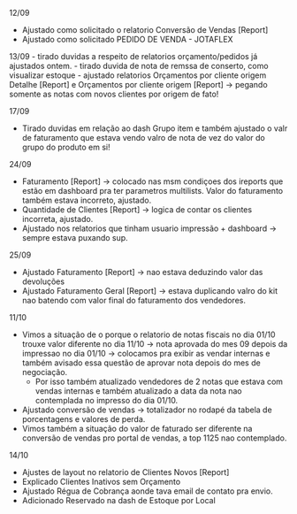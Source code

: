 12/09
-  Ajustado como solicitado o relatorio Conversão de Vendas [Report]
-  Ajustado como solicitado PEDIDO DE VENDA - JOTAFLEX

13/09
	- tirado duvidas a respeito de relatorios orçamento/pedidos já ajustados ontem.
	- tirado duvida de nota de remssa de conserto, como visualizar estoque
	- ajustado relatorios Orçamentos por cliente origem Detalhe [Report] e Orçamentos por cliente origem [Report] -> pegando somente as notas com novos clientes por origem de fato!

17/09
 - Tirado duvidas em relação ao dash Grupo item e também ajustado o valr de faturamento que estava vendo valro de nota de vez do valor do grupo do produto em si!

24/09
- Faturamento [Report] -> colocado nas msm condiçoes dos ireports que estão em dashboard pra ter parametros multilists. Valor do faturamento também estava incorreto, ajustado.
- Quantidade de Clientes [Report] -> logica de contar os clientes incorreta, ajustado.
- Ajustado nos relatorios que tinham usuario impressão + dashboard -> sempre estava puxando sup.

25/09
- Ajustado Faturamento [Report] -> nao estava deduzindo valor das devoluções
- Ajustado Faturamento Geral [Report] -> estava duplicando valro do kit nao batendo com valor final do faturamento dos vendedores.

11/10
- Vimos a situação de o porque o relatorio de notas fiscais no dia 01/10 trouxe valor diferente no dia 11/10 -> nota aprovada do mes 09 depois da impressao no dia 01/10 -> colocamos pra exibir as vendar internas e também avisado essa questão de aprovar nota depois do mes de negociação.
	- Por isso também atualizado vendedores de 2 notas que estava com vendas internas e também atualizado a data da nota nao contemplada no impresso do dia 01/10.
- Ajustado conversão de vendas -> totalizador no rodapé da tabela de porcentagens e valores de perda.
- Vimos também a situação do valor de faturado ser diferente na conversão de vendas pro portal de vendas, a top 1125 nao contemplado.

14/10
- Ajustes de layout no relatorio de Clientes Novos [Report]
- Explicado Clientes Inativos sem Orçamento
- Ajustado Régua de Cobrança aonde tava email de contato pra envio.
- Adicionado Reservado na dash de Estoque por Local